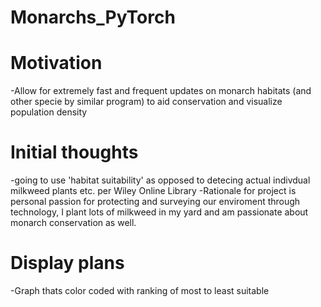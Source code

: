 # Monarchs_PyTorch

# Motivation
-Allow for extremely fast and frequent updates on monarch habitats (and other specie by similar program) to aid conservation and visualize population density

# Initial thoughts
-going to use 'habitat suitability' as opposed to detecing actual indivdual milkweed plants etc. per Wiley Online Library
-Rationale for project is personal passion for protecting and surveying our enviroment through technology, I plant lots of milkweed in my yard and am passionate about monarch conservation as well.

# Display plans
-Graph thats color coded with ranking of most to least suitable

